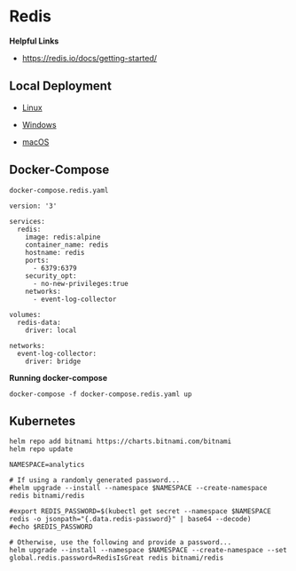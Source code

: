 # Redis

**Helpful Links**

* https://redis.io/docs/getting-started/

## Local Deployment

* [Linux](https://redis.io/docs/getting-started/installation/install-redis-on-linux/)

* [Windows](https://redis.io/docs/getting-started/installation/install-redis-on-windows/)

* [macOS](https://redis.io/docs/getting-started/installation/install-redis-on-mac-os/)

## Docker-Compose

`docker-compose.redis.yaml`

```
version: '3'

services:
  redis:
    image: redis:alpine
    container_name: redis
    hostname: redis
    ports:
      - 6379:6379
    security_opt:
      - no-new-privileges:true
    networks:
      - event-log-collector

volumes:
  redis-data:
    driver: local  
  
networks:
  event-log-collector:
    driver: bridge   
```

**Running docker-compose**
```
docker-compose -f docker-compose.redis.yaml up
```

## Kubernetes

```
helm repo add bitnami https://charts.bitnami.com/bitnami
helm repo update

NAMESPACE=analytics

# If using a randomly generated password...
#helm upgrade --install --namespace $NAMESPACE --create-namespace redis bitnami/redis

#export REDIS_PASSWORD=$(kubectl get secret --namespace $NAMESPACE redis -o jsonpath="{.data.redis-password}" | base64 --decode)
#echo $REDIS_PASSWORD

# Otherwise, use the following and provide a password...
helm upgrade --install --namespace $NAMESPACE --create-namespace --set global.redis.password=RedisIsGreat redis bitnami/redis
```

